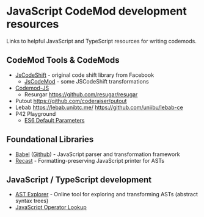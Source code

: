 # JavaScript CodeMod development resources
Links to helpful JavaScript and TypeScript resources for writing codemods.

## CodeMod Tools & CodeMods
 * [JsCodeShift](https://github.com/facebook/jscodeshift) - original code shift library from Facebook
   * [JsCodeMod](https://github.com/cpojer/js-codemod) - some JSCodeShift transformations
 * [Codemod-JS](https://github.com/codemod-js/codemod)
   * Resurgar https://github.com/resugar/resugar
 * Putout https://github.com/coderaiser/putout
 * Lebab https://lebab.unibtc.me/ https://github.com/uniibu/lebab-ce
 * P42 Playground
   * [ES6 Default Parameters](https://p42.ai/playground/es6_default_parameters.html)

## Foundational Libraries
 * [Babel](https://babeljs.io/) ([Github](https://github.com/babel)) - JavaScript parser and transformation framework
 * [Recast](https://github.com/benjamn/recast) - Formatting-preserving JavaScript printer for ASTs

## JavaScript / TypeScript development
 * [AST Explorer](https://astexplorer.net/) - Online tool for exploring and transforming ASTs (abstract syntax trees)
 * [JavaScript Operator Lookup](https://joshwcomeau.com/operator-lookup)
